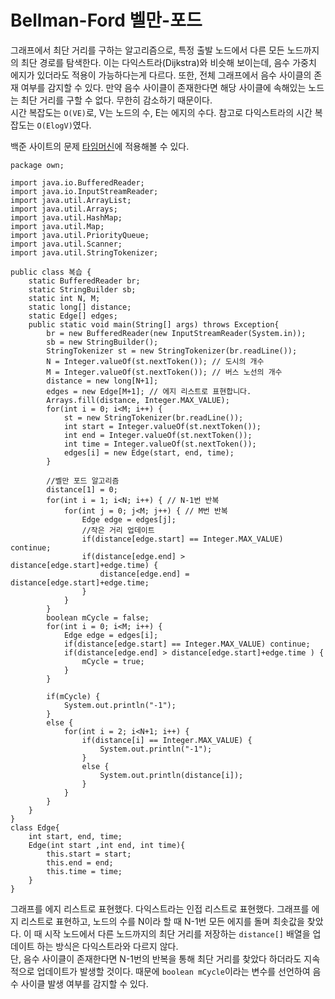# Bellman-Ford 벨만-포드
그래프에서 최단 거리를 구하는 알고리즘으로, 특정 출발 노드에서 다른 모든 노드까지의 최단 경로를 탐색한다. 이는 다익스트라(Dijkstra)와 비슷해 보이는데, 음수 가중치 에지가 있더라도 적용이 가능하다는게 다르다. 또한, 전체 그래프에서 음수 사이클의 존재 여부를 감지할 수 있다. 만약 음수 사이클이 존재한다면 해당 사이클에 속해있는 노드는 최단 거리를 구할 수 없다. 무한히 감소하기 때문이다.</br>
시간 복잡도는 `O(VE)`로, V는 노드의 수, E는 에지의 수다. 참고로 다익스트라의 시간 복잡도는 `O(ElogV)`였다.
</br>

백준 사이트의 문제 [타임머신](https://www.acmicpc.net/problem/11657)에 적용해볼 수 있다.
```
package own;

import java.io.BufferedReader;
import java.io.InputStreamReader;
import java.util.ArrayList;
import java.util.Arrays;
import java.util.HashMap;
import java.util.Map;
import java.util.PriorityQueue;
import java.util.Scanner;
import java.util.StringTokenizer;

public class 복습 {
	static BufferedReader br;
	static StringBuilder sb;
	static int N, M;
	static long[] distance;
	static Edge[] edges;
	public static void main(String[] args) throws Exception{
		br = new BufferedReader(new InputStreamReader(System.in));
		sb = new StringBuilder();
		StringTokenizer st = new StringTokenizer(br.readLine());
		N = Integer.valueOf(st.nextToken()); // 도시의 개수
		M = Integer.valueOf(st.nextToken()); // 버스 노선의 개수
		distance = new long[N+1];
		edges = new Edge[M+1]; // 에지 리스트로 표현합니다.
		Arrays.fill(distance, Integer.MAX_VALUE);
		for(int i = 0; i<M; i++) {
			st = new StringTokenizer(br.readLine());
			int start = Integer.valueOf(st.nextToken());
			int end = Integer.valueOf(st.nextToken());
			int time = Integer.valueOf(st.nextToken());
			edges[i] = new Edge(start, end, time);
		}
		
		//벨만 포드 알고리즘
		distance[1] = 0;
		for(int i = 1; i<N; i++) { // N-1번 반복
			for(int j = 0; j<M; j++) { // M번 반복
				Edge edge = edges[j];
				//작은 거리 업데이트
				if(distance[edge.start] == Integer.MAX_VALUE) continue;
				if(distance[edge.end] > distance[edge.start]+edge.time) {
					distance[edge.end] = distance[edge.start]+edge.time;
				}
			}
		}
		boolean mCycle = false;
		for(int i = 0; i<M; i++) {
			Edge edge = edges[i];
			if(distance[edge.start] == Integer.MAX_VALUE) continue;
			if(distance[edge.end] > distance[edge.start]+edge.time ) {
				mCycle = true;
			}
		}
		
		if(mCycle) {
			System.out.println("-1");
		}
		else {
			for(int i = 2; i<N+1; i++) {
				if(distance[i] == Integer.MAX_VALUE) {
					System.out.println("-1");
				}
				else {
					System.out.println(distance[i]);
				}
			}
		}
	}
}
class Edge{
	int start, end, time;
	Edge(int start ,int end, int time){
		this.start = start;
		this.end = end;
		this.time = time;
	}
}
```
그래프를 에지 리스트로 표현했다. 다익스트라는 인접 리스트로 표현했다. 그래프를 에지 리스트로 표현하고, 노드의 수를 N이라 할 때 N-1번 모든 에지를 돌며 최솟값을 찾았다. 이 때 시작 노드에서 다른 노드까지의 최단 거리를 저장하는 `distance[]` 배열을 업데이트 하는 방식은 다익스트라와 다르지 않다.</br>
단, 음수 사이클이 존재한다면 N-1번의 반복을 통해 최단 거리를 찾았다 하더라도 지속적으로 업데이트가 발생할 것이다. 때문에 `boolean mCycle`이라는 변수를 선언하여 음수 사이클 발생 여부를 감지할 수 있다.